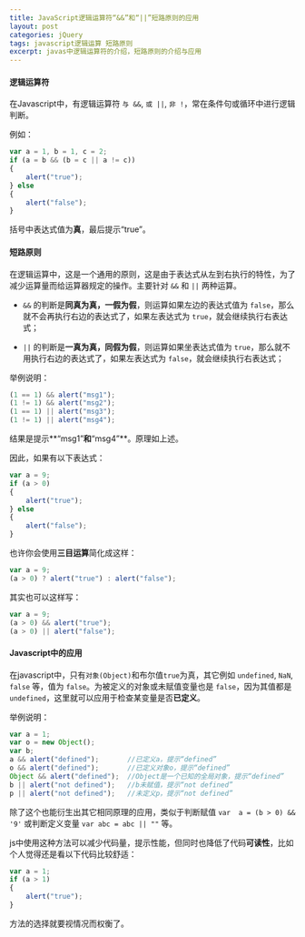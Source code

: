 ```yaml
---
title: JavaScript逻辑运算符“&&”和“||”短路原则的应用
layout: post
categories: jQuery
tags: javascript逻辑运算 短路原则
excerpt: javas中逻辑运算符的介绍，短路原则的介绍与应用
---
```

#### 逻辑运算符

在Javascript中，有逻辑运算符 `与 &&`, `或 ||`, `非 !`，常在条件句或循环中进行逻辑判断。

例如：

``` js
var a = 1, b = 1, c = 2;
if (a = b && (b = c || a != c)) 
{
	alert("true");
} else 
{
	alert("false");
}
```

括号中表达式值为**真**，最后提示“true”。

#### 短路原则

在逻辑运算中，这是一个通用的原则，这是由于表达式从左到右执行的特性，为了减少运算量而给运算器规定的操作。主要针对 `&&` 和 `||` 两种运算。

* `&&` 的判断是**同真为真，一假为假**，则运算如果左边的表达式值为 `false`，那么就不会再执行右边的表达式了，如果左表达式为 `true`，就会继续执行右表达式；

* `||` 的判断是**一真为真，同假为假**，则运算如果坐表达式值为 `true`，那么就不用执行右边的表达式了，如果左表达式为 `false`，就会继续执行右表达式；

举例说明：

``` js
(1 == 1) && alert("msg1");
(1 != 1) && alert("msg2");
(1 == 1) || alert("msg3");
(1 != 1) || alert("msg4");
```

结果是提示**“msg1”**和**“msg4”**。原理如上述。

因此，如果有以下表达式：

``` js 
var a = 9;
if (a > 0) 
{
	alert("true");
} else 
{
	alert("false");
}
```

也许你会使用**三目运算**简化成这样：

``` js
var a = 9;
(a > 0) ? alert("true") : alert("false");
```

其实也可以这样写：

``` js
var a = 9;
(a > 0) && alert("true");
(a > 0) || alert("false");
```

#### Javascript中的应用

在javascript中，只有`对象(Object)`和布尔值`true`为真，其它例如 `undefined`, `NaN`, `false` 等，值为 `false`。为被定义的对象或未赋值变量也是 `false`，因为其值都是 `undefined`，这里就可以应用于检查某变量是否**已定义**。

举例说明：

``` js
var a = 1;
var o = new Object();
var b;
a && alert("defined");       //已定义a，提示“defined”
o && alert("defined");       //已定义对象o，提示“defined”
Object && alert("defined");  //Object是一个已知的全局对象，提示“defined”
b || alert("not defined");   //b未赋值，提示“not defined”
p || alert("not defined");   //未定义p，提示“not defined”
```

除了这个也能衍生出其它相同原理的应用，类似于判断赋值 `var  a = (b > 0) && '9'` 或判断定义变量 `var abc = abc || ""` 等。

js中使用这种方法可以减少代码量，提示性能，但同时也降低了代码**可读性**，比如个人觉得还是看以下代码比较舒适：

``` js
var a = 1;
if (a > 1)
{
	alert("true");
}
```

方法的选择就要视情况而权衡了。